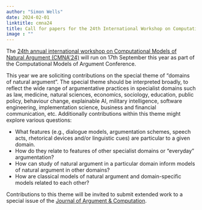 ```yaml
---
author: "Simon Wells"
date: 2024-02-01
linktitle: cmna24
title: Call for papers for the 24th International Workshop on Computational Models of Natural Argument
image : ""
---
```


The [24th annual international workshop on Computational Models of Natural Argument (CMNA'24)](https://cmna-workshop.github.io/cmna24/) will run on 17th September this year as part of the Computational Models of Argument Conference.

This year we are soliciting contributions on the special theme of “domains of natural argument”. The special theme should be interpreted broadly, to reflect the wide range of argumentative practices in specialist domains such as law, medicine, natural sciences, economics, sociology, education, public policy, behaviour change, explainable AI, military intelligence, software engineering, implementation science, business and financial communication, etc. Additionally contributions within this theme might explore various questions:

* What features (e.g., dialogue models, argumentation schemes, speech acts, rhetorical devices and/or linguistic cues) are particular to a given domain.
* How do they relate to features of other specialist domains or “everyday” argumentation?
* How can study of natural argument in a particular domain inform models of natural argument in other domains?
* How are classical models of natural argument and domain-specific models related to each other?

Contributions to this theme will be invited to submit extended work to a special issue of the [Journal of Argument & Computation](https://www.iospress.com/catalog/journals/argument-computation).





